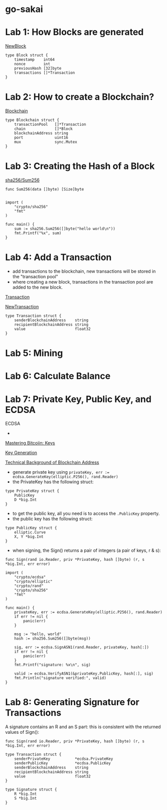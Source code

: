 # go-sakai

# Lab 1: How Blocks are generated

[NewBlock](https://github.com/ethereum/go-ethereum/blob/c503f98f6d5e80e079c1d8a3601d188af2a899da/core/types/block.go#L187)

```
type Block struct {
	timestamp    int64
	nonce        int
	previousHash [32]byte
	transactions []*Transaction
}
```

# Lab 2: How to create a Blockchain?

[Blockchain](https://github.com/ethereum/go-ethereum/blob/87bb5db675057d35ef5cbad4e4a64f50a7f06e7e/core/blockchain.go#L161)


```
type Blockchain struct {
	transactionPool   []*Transaction
	chain             []*Block
	blockchainAddress string
	port              uint16
	mux               sync.Mutex
}
```

# Lab 3: Creating the Hash of a Block

[sha256/Sum256](https://pkg.go.dev/crypto/sha256#example-Sum256)

`func Sum256(data []byte) [Size]byte`

```package main

import (
	"crypto/sha256"
	"fmt"
)

func main() {
	sum := sha256.Sum256([]byte("hello world\n"))
	fmt.Printf("%x", sum)
}
```

# Lab 4: Add a Transaction

- add transactions to the blockchain, new transactions will be stored in the "transaction pool"
- where creating a new block, transactions in the transaction pool are added to the new block.

[Transaction](https://github.com/ethereum/go-ethereum/blob/ae8ce7202244621d6e80eb69fcc31683fa0d4cea/core/types/transaction.go#L51)

[NewTransaction](https://github.com/ethereum/go-ethereum/blob/9244d5cd61f3ea5a7645fdf2a1a96d53421e412f/core/types/legacy_tx.go#L38)

```
type Transaction struct {
	senderBlockchainAddress    string
	recipientBlockchainAddress string
	value                      float32
}
```

# Lab 5: Mining

# Lab 6: Calculate Balance

# Lab 7: Private Key, Public Key, and ECDSA

ECDSA

- 

[Mastering Bitcoiin: Keys](https://www.oreilly.com/library/view/mastering-bitcoin/9781491902639/ch04.html)

[Key Generation](https://pkg.go.dev/crypto/ecdsa#example-package)

[Technical Background of Blockchain Address](https://wiki.bitcoinsv.io/index.php/Technical_background_of_Bitcoin_addresses)

- generate private key using `privateKey, err := ecdsa.GenerateKey(elliptic.P256(), rand.Reader)`
- the PrivateKey has the following struct:

```
type PrivateKey struct {
	PublicKey
	D *big.Int
}
```

- to get the public key, all you need is to access the `.PublicKey` property.
- the public key has the following struct:

```
type PublicKey struct {
	elliptic.Curve
	X, Y *big.Int
}
```

- when signing, the Sign() returns a pair of integers (a pair of keys, r & s):

```
func Sign(rand io.Reader, priv *PrivateKey, hash []byte) (r, s *big.Int, err error)
```



```
import (
	"crypto/ecdsa"
	"crypto/elliptic"
	"crypto/rand"
	"crypto/sha256"
	"fmt"
)

func main() {
	privateKey, err := ecdsa.GenerateKey(elliptic.P256(), rand.Reader)
	if err != nil {
		panic(err)
	}

	msg := "hello, world"
	hash := sha256.Sum256([]byte(msg))

	sig, err := ecdsa.SignASN1(rand.Reader, privateKey, hash[:])
	if err != nil {
		panic(err)
	}
	fmt.Printf("signature: %x\n", sig)

	valid := ecdsa.VerifyASN1(&privateKey.PublicKey, hash[:], sig)
	fmt.Println("signature verified:", valid)
}
```

# Lab 8: Generating Signature for Transactions

A signature contains an R and an S part: this is consistent with the returned values of Sign():

`func Sign(rand io.Reader, priv *PrivateKey, hash []byte) (r, s *big.Int, err error)`



```
type Transaction struct {
	senderPrivateKey           *ecdsa.PrivateKey
	senderPublicKey            *ecdsa.PublicKey
	senderBlockchainAddress    string
	recipientBlockchainAddress string
	value                      float32
}
```

```
type Signature struct {
	R *big.Int
	S *big.Int
}
```